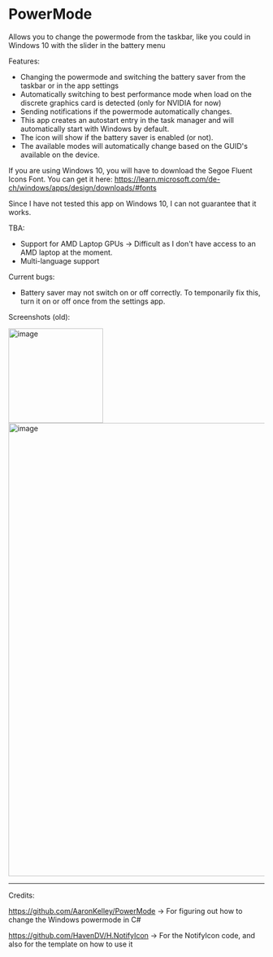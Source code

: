 # PowerMode
Allows you to change the powermode from the taskbar, like you could in Windows 10 with the slider in the battery menu

Features:
- Changing the powermode and switching the battery saver from the taskbar or in the app settings
- Automatically switching to best performance mode when load on the discrete graphics card is detected (only for NVIDIA for now)
- Sending notifications if the powermode automatically changes.
- This app creates an autostart entry in the task manager and will automatically start with Windows by default.
- The icon will show if the battery saver is enabled (or not).
- The available modes will automatically change based on the GUID's available on the device.

If you are using Windows 10, you will have to download the Segoe Fluent Icons Font. You can get it here: 
https://learn.microsoft.com/de-ch/windows/apps/design/downloads/#fonts

Since I have not tested this app on Windows 10, I can not guarantee that it works. 


TBA:
- Support for AMD Laptop GPUs
    -> Difficult as I don't have access to an AMD laptop at the moment.
- Multi-language support

Current bugs:
- Battery saver may not switch on or off correctly. To temponarily fix this, turn it on or off once from the settings app.

Screenshots (old):

<img width="186" alt="image" src="https://github.com/Hepi34/PowerMode/assets/105777839/f74d99f3-edd7-4c34-bff2-57c62cb3dbe3">

<img width="891" alt="image" src="https://github.com/Hepi34/PowerMode/assets/105777839/ce4df8e3-b339-4858-b82a-0b0083f6bb00">


-------------------------------------------------------------------------------------------------------------------

Credits:

https://github.com/AaronKelley/PowerMode -> For figuring out how to change the Windows powermode in C#

https://github.com/HavenDV/H.NotifyIcon -> For the NotifyIcon code, and also for the template on how to use it
